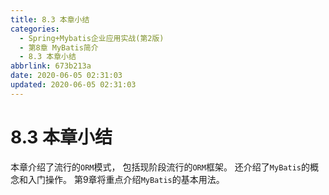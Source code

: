 ```yaml
---
title: 8.3 本章小结
categories:
  - Spring+Mybatis企业应用实战(第2版)
  - 第8章 MyBatis简介
  - 8.3 本章小结
abbrlink: 673b213a
date: 2020-06-05 02:31:03
updated: 2020-06-05 02:31:03
---
```

# 8.3 本章小结
本章介绍了流行的`ORM`模式， 包括现阶段流行的`ORM`框架。 还介绍了`MyBatis`的概念和入门操作。 
第9章将重点介绍`MyBatis`的基本用法。